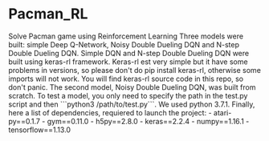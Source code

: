 # Pacman_RL
<source src="https://github.com/sarrme/Pacman_RL/blob/master/demos/NStepNoisyDQN_Trim.mp4" type="video/mp4">
Solve Pacman game using Reinforcement Learning
Three models were built: simple Deep Q-Network, Noisy Double Dueling DQN and N-step Double Dueling DQN.
Simple DQN and N-step Double Dueling DQN were built using keras-rl framework. 
Keras-rl est very simple but it have some problems in versions, so please don't do pip install keras-rl, otherwise some imports will not work.
You will find keras-rl source code in this repo, so don't panic.
The second model, Noisy Double Dueling DQN, was built from scratch.
To test a model, you only need to specify the path in the test.py script and then ```python3 /path/to/test.py```. We used python 3.7.1.
Finally, here a list of dependencies, requiered to launch the project:
- atari-py==0.1.7 
- gym==0.11.0 
- h5py==2.8.0 
- keras==2.2.4  
- numpy==1.16.1
- tensorflow==1.13.0


